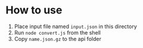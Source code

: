 # How to use

1. Place input file named `input.json` in this directory
2. Run `node convert.js` from the shell
3. Copy `name.json.gz` to the api folder
